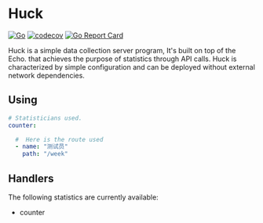 # Huck

[![Go](https://github.com/sdttttt/huck/actions/workflows/go.yml/badge.svg)](https://github.com/sdttttt/huck/actions/workflows/go.yml)
[![codecov](https://codecov.io/gh/sdttttt/huck/branch/master/graph/badge.svg?token=ZHKA97WxWR)](https://codecov.io/gh/sdttttt/huck)
[![Go Report Card](https://goreportcard.com/badge/github.com/sdttttt/huck)](https://goreportcard.com/report/github.com/sdttttt/huck)

Huck is a simple data collection server program, It's built on top of the Echo. that achieves the purpose of statistics through API calls. Huck is characterized by simple configuration and can be deployed without external network dependencies.

## Using

```yaml
# Statisticians used.
counter:

  #  Here is the route used
  - name: "测试员"
    path: "/week"
```

## Handlers

The following statistics are currently available:

- counter
